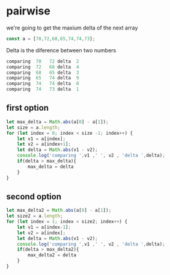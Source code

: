 # pairwise
we're going to get the maxium delta of the next array 

```javascript
const a = [70,72,68,65,74,74,73];
```
Delta is the diference between two numbers

```javascript
comparing  70   72 delta  2
comparing  72   68 delta  4
comparing  68   65 delta  3
comparing  65   74 delta  9
comparing  74   74 delta  0
comparing  74   73 delta  1
```

## first option
```javascript
let max_delta = Math.abs(a[0] - a[1]);
let size = a.length;
for (let index = 0; index < size -1; index++) {    
    let v1 = a[index];
    let v2 = a[index+1];
    let delta = Math.abs(v1 - v2);
    console.log('comparing ',v1 ,' ', v2 , 'delta ',delta);
    if(delta > max_delta){
        max_delta = delta
    }
}
```

## second option
```javascript
let max_delta2 = Math.abs(a[0] - a[1]);
let size2 = a.length;
for (let index = 1; index < size2; index++) {    
    let v1 = a[index-1];
    let v2 = a[index];
    let delta = Math.abs(v1 - v2);
    console.log('comparing ',v1 ,' ', v2 , 'delta ',delta);
    if(delta > max_delta2){
        max_delta2 = delta
    }
}
```